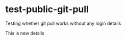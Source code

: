 # test-public-git-pull
Testing whether git pull works without any login details

This is new details
